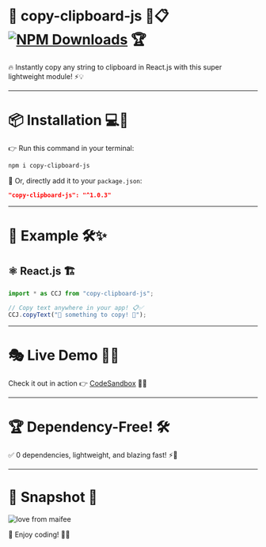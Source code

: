 # 🚀 copy-clipboard-js 🎉📋 [![NPM Downloads][downloads-image]][downloads-url] 🏆

[downloads-image]: https://img.shields.io/npm/dm/copy-clipboard-js.svg
[downloads-url]: https://npmcharts.com/compare/copy-clipboard-js?minimal=true

🔥 Instantly copy any string to clipboard in React.js with this super lightweight module! ⚡💡

---

# 📦 Installation 💻🔧

👉 Run this command in your terminal:

```bash
npm i copy-clipboard-js
```

🎯 Or, directly add it to your `package.json`:

```json
"copy-clipboard-js": "^1.0.3"
```

---

# 🚀 Example 🛠️✨
## ⚛️ React.js 🏗️

```javascript
import * as CCJ from "copy-clipboard-js";

// Copy text anywhere in your app! 📋✅
CCJ.copyText("🚀 something to copy! 🎉");
```

---

# 🎭 Live Demo 🚀🌟

Check it out in action 👉 [CodeSandbox](https://codesandbox.io/embed/copy-text-js-tvxbm?fontsize=14&hidenavigation=1&theme=dark) 🎨💡

---

# 🏆 Dependency-Free! 🛠️

✅ 0 dependencies, lightweight, and blazing fast! ⚡🚀

---

# 📸 Snapshot 💖

![love from maifee](https://github.com/maifeeulasad/react.js-copy-clipboard/blob/master/snap/Screenshot%20(260).png)

🎉 Enjoy coding! 🚀🔥

